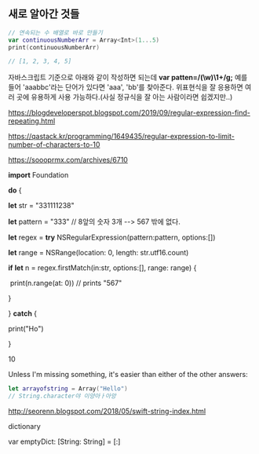 ## 새로 알아간 것들

```swift
// 연속되는 수 배열로 바로 만들기
var continuousNumberArr = Array<Int>(1...5)
print(continuousNumberArr)

// [1, 2, 3, 4, 5]
```





자바스크립트 기준으로 아래와 같이 작성하면 되는데
**var patten=/(\w)\1+/g;**
예를 들어 'aaabbc'라는 단어가 있다면 'aaa', 'bb'를 찾아준다.
위표현식을 잘 응용하면 여러 곳에 유용하게 사용 가능하다.(사실 정규식을 잘 아는 사람이라면 쉽겠지만..)



https://blogdeveloperspot.blogspot.com/2019/09/regular-expression-find-repeating.html



https://qastack.kr/programming/1649435/regular-expression-to-limit-number-of-characters-to-10



https://soooprmx.com/archives/6710





**import** Foundation



**do** {

  **let** str = "331111238"

  **let** pattern = "333" // 8앞의 숫자 3개 --> 567 밖에 없다.

  **let** regex = **try** NSRegularExpression(pattern:pattern, options:[])

  **let** range = NSRange(location: 0, length: str.utf16.count)

  **if** **let** n = regex.firstMatch(in:str, options:[], range: range) {

​    print(n.range(at: 0)) // prints "567"

  }

} **catch** {

  print("Ho")

}



10



Unless I'm missing something, it's easier than either of the other answers:

```swift
let arrayofstring = Array("Hello")
// String.character야 이양아ㅏ아앙
```







http://seorenn.blogspot.com/2018/05/swift-string-index.html





dictionary

var emptyDict: [String: String] = [:]







